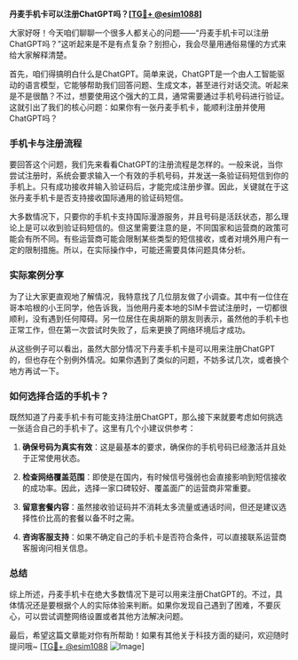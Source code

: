**丹麦手机卡可以注册ChatGPT吗？[[TG💪+ @esim1088](https://t.me/s/esim1088)]**

大家好呀！今天咱们聊聊一个很多人都关心的问题——“丹麦手机卡可以注册ChatGPT吗？”这听起来是不是有点复杂？别担心，我会尽量用通俗易懂的方式来给大家解释清楚。

首先，咱们得搞明白什么是ChatGPT。简单来说，ChatGPT是一个由人工智能驱动的语言模型，它能够帮助我们回答问题、生成文本，甚至进行对话交流。听起来是不是很酷？不过，想要使用这个强大的工具，通常需要通过手机号码进行验证。这就引出了我们的核心问题：如果你有一张丹麦手机卡，能顺利注册并使用ChatGPT吗？

### 手机卡与注册流程

要回答这个问题，我们先来看看ChatGPT的注册流程是怎样的。一般来说，当你尝试注册时，系统会要求输入一个有效的手机号码，并发送一条验证码短信到你的手机上。只有成功接收并输入验证码后，才能完成注册步骤。因此，关键就在于这张丹麦手机卡是否支持接收国际通用的验证码短信。

大多数情况下，只要你的手机卡支持国际漫游服务，并且号码是活跃状态，那么理论上是可以收到验证码短信的。但这里需要注意的是，不同国家和运营商的政策可能会有所不同。有些运营商可能会限制某些类型的短信接收，或者对境外用户有一定的限制措施。所以，在实际操作中，可能还需要具体问题具体分析。

### 实际案例分享

为了让大家更直观地了解情况，我特意找了几位朋友做了小调查。其中有一位住在哥本哈根的小王同学，他告诉我，当他用丹麦本地的SIM卡尝试注册时，一切都很顺利，没有遇到任何障碍。另一位居住在奥胡斯的朋友则表示，虽然他的手机卡也正常工作，但在第一次尝试时失败了，后来更换了网络环境后才成功。

从这些例子可以看出，虽然大部分情况下丹麦手机卡是可以用来注册ChatGPT的，但也存在个别例外情况。如果你遇到了类似的问题，不妨多试几次，或者换个地方再试一下。

### 如何选择合适的手机卡？

既然知道了丹麦手机卡有可能支持注册ChatGPT，那么接下来就要考虑如何挑选一张适合自己的手机卡了。这里有几个小建议供参考：

1. **确保号码为真实有效**：这是最基本的要求，确保你的手机号码已经激活并且处于正常使用状态。
   
2. **检查网络覆盖范围**：即使是在国内，有时候信号强弱也会直接影响到短信接收的成功率。因此，选择一家口碑较好、覆盖面广的运营商非常重要。

3. **留意套餐内容**：虽然接收验证码并不消耗太多流量或通话时间，但还是建议选择性价比高的套餐以备不时之需。

4. **咨询客服支持**：如果不确定自己的手机卡是否符合条件，可以直接联系运营商客服询问相关信息。

### 总结

综上所述，丹麦手机卡在绝大多数情况下是可以用来注册ChatGPT的。不过，具体情况还是要根据个人的实际体验来判断。如果你发现自己遇到了困难，不要灰心，可以尝试调整网络设置或者其他方法解决问题。

最后，希望这篇文章能对你有所帮助！如果有其他关于科技方面的疑问，欢迎随时提问哦~ [[TG💪+ @esim1088](https://t.me/s/esim1088) ![Image](https://i.postimg.cc/4NQfJmqS/Snipaste-2025-05-13-00-14-12.png)]